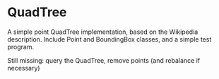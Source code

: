 # QuadTree

A simple point QuadTree implementation, based on the Wikipedia description.
Include Point and BoundingBox classes, and a simple test program.

Still missing: query the QuadTree, remove points (and rebalance if necessary)
